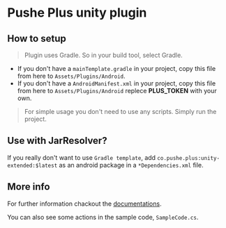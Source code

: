 # Pushe Plus unity plugin

## How to setup

> Plugin uses Gradle. So in your build tool, select Gradle.

- If you don't have a `mainTemplate.gradle` in your project, copy this file from here to `Assets/Plugins/Android`.
- If you don't have a `AndroidManifest.xml` in your project, copy this file from here to `Assets/Plugins/Android` replece **PLUS_TOKEN** with your own.

> For simple usage you don't need to use any scripts. Simply run the project.

## Use with JarResolver?

If you really don't want to use `Gradle template`, add `co.pushe.plus:unity-extended:$latest` as an android package in a `*Dependencies.xml` file.


## More info

For further information chackout the [documentations](https://docs.pushe.co/docs/unity/intro).

You can also see some actions in the sample code, `SampleCode.cs`.